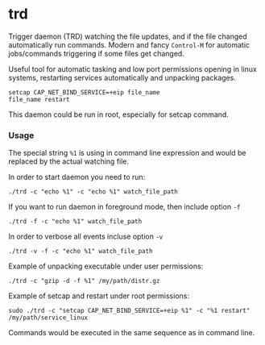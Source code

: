 # trd

Trigger daemon (TRD) watching the file updates, and if the file changed automatically run commands.
Modern and fancy `Control-M` for automatic jobs/commands triggering if some files get changed.

Useful tool for automatic tasking and low port permissions opening in linux systems, restarting services automatically and unpacking packages. 
```
setcap CAP_NET_BIND_SERVICE=+eip file_name
file_name restart
```

This daemon could be run in root, especially for setcap command.

### Usage

The special string `%1` is using in command line expression and would be replaced by the actual watching file.

In order to start daemon you need to run:

```
./trd -c "echo %1" -c "echo %1" watch_file_path
```

If you want to run daemon in foreground mode, then include option `-f`

```
./trd -f -c "echo %1" watch_file_path
```

In order to verbose all events incluse option `-v`
```
./trd -v -f -c "echo %1" watch_file_path
```

Example of unpacking executable under user permissions:
```
./trd -c "gzip -d -f %1" /my/path/distr.gz
```

Example of setcap and restart under root permissions:
```
sudo ./trd -c "setcap CAP_NET_BIND_SERVICE=+eip %1" -c "%1 restart" /my/path/service_linux
```

Commands would be executed in the same sequence as in command line.



